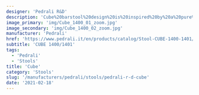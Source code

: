 ```yaml
---
designer: 'Pedrali R&D'
description: 'Cube%20barstool%20design%20is%20inspired%20by%20a%20pure%20and%20simple%20geometrical%20language.%20It%20has%20an%20upholstered%20seat%20in%20fabric%2C%20leather%20or%20simil%20leather%20with%20a%20steel%20tube%20frame%2025x25%20mm.%20Thanks%20to%20its%20compact%20structure%2C%20it%20is%20conceived%20for%20optimizing%20the%20interior%20furnishing%20spaces.%20Height%20800%20mm.'
image_primary: 'img/Cube_1400_01_zoom.jpg'
image_secondary: 'img/Cube_1400_02_zoom.jpg'
manufacturer: 'Pedrali'
href: 'https://www.pedrali.it/en/products/catalog/Stool-CUBE-1400-1401/'
subtitle: 'CUBE 1400/1401'
tags:
  - 'Pedrali'
  - 'Stools'
title: 'Cube'
category: 'Stools'
slug: '/manufacturers/pedrali/stools/pedrali-r-d-cube'
date: '2021-02-18'
---
```

